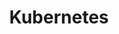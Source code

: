 ---
layout: "writing_by_category"
category: "Kubernetes"
permalink: "/writing/category/kubernetes/"
# header-img: "assets/owner/hero/archive-bg.jpg"
header-img: "assets/category/kubernetes/ku8859kb3f-kubernetes-logo-kubernetes.png"
header-video: "assets/video/metrix2.mp4"
title: "Kubernetes"
---
